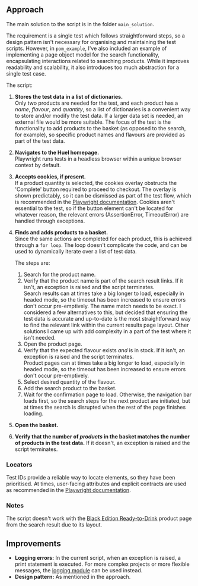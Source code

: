 ## Approach
The main solution to the script is in the folder `main_solution`.

The requirement is a single test which follows straightforward steps, so a design pattern isn't necessary for organising and maintaining the test scripts. However, in `pom_example`, I've also included an example of implementing a page object model for the search functionality, encapsulating interactions related to searching products. While it improves readability and scalability, it also introduces too much abstraction for a single test case.

The script:
1. **Stores the test data in a list of dictionaries.**  
Only two products are needed for the test, and each product has a *name*, *flavour*, and *quantity*, so a list of dictionaries is a convenient way to store and/or modify the test data. If a larger data set is needed, an external file would be more suitable.
The focus of the test is the functionality to add products to the basket (as opposed to the search, for example), so specific product names and flavours are provided as part of the test data.
2. **Navigates to the Huel homepage.**  
Playwright runs tests in a headless browser within a unique browser context by default.
3. **Accepts cookies, if present.**  
	If a product quantity is selected, the cookies overlay obstructs the 'Complete' button required to proceed to checkout.
	The overlay is shown predictably, so it can be dismissed as part of the test flow, which is recommended in the [Playwright documentation](https://playwright.dev/python/docs/api/class-page#page-add-locator-handler).
	Cookies aren't essential to the test, so if the button element can't be located for whatever reason, the relevant errors (AssertionError, TimeoutError) are handled through exceptions.
4. **Finds and adds products to a basket.**  
	Since the same actions are completed for each product, this is achieved through a `for loop`. The loop doesn't complicate the code, and can be used to dynamically iterate over a list of test data.
	
	The steps are:
	1. Search for the product name.  
	2. Verify that the product name is part of the search result links. If it isn't, an exception is raised and the script terminates.  
	  Search results can at times take a big longer to load, especially in headed mode, so the timeout has been increased to ensure errors don't occur pre-emptively. 
	  The name match needs to be exact. I considered a few alternatives to this, but decided that ensuring the test data is accurate and up-to-date is the most straightforward way to find the relevant link within the current results page layout. Other solutions I came up with add complexity in a part of the test where it isn't needed.
	1. Open the product page.  
	2. Verify that the expected flavour exists *and* is in stock. If it isn't, an exception is raised and the script terminates.  
	  Product pages can at times take a big longer to load, especially in headed mode, so the timeout has been increased to ensure errors don't occur pre-emptively.  
	5. Select desired quantity of the flavour.  
	6. Add the search product to the basket.  
	7. Wait for the confirmation page to load. Otherwise, the navigation bar loads first, so the search steps for the next product are initiated, but at times the search is disrupted when the rest of the page finishes loading.  
5. **Open the basket.**  
6. **Verify that the number of *products* in the basket matches the number of products in the test data.** If it doesn't, an exception is raised and the script terminates.  

### Locators
Test IDs provide a reliable way to locate elements, so they have been prioritised. At times, user-facing attributes and explicit contracts are used as recommended in the [Playwright documentation](https://playwright.dev/docs/locators).

### Notes
The script doesn't work with the [Black Edition Ready-to-Drink](https://huel.com/products/huel-black-edition-ready-to-drink?_pos=1&_sid=fb33d8ec6&_ss=r) product page from the search result due to its layout.

## Improvements
- **Logging errors:** In the current script, when an exception is raised, a print statement is executed. For more complex projects or more flexible messages, the [logging module](https://docs.python.org/3/library/logging.html) can be used instead.  
- **Design pattern:** As mentioned in the approach.

